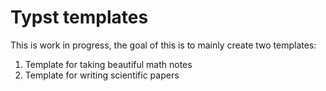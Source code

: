 # Typst templates

This is work in progress, the goal of this is to mainly create
two templates:

1. Template for taking beautiful math notes
2. Template for writing scientific papers
